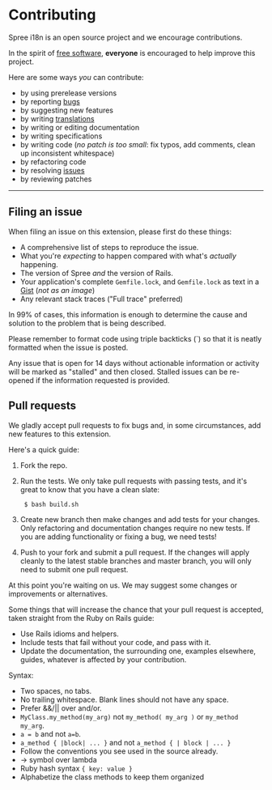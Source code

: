 # Contributing

Spree i18n is an open source project and we encourage contributions.

In the spirit of [free software][1], **everyone** is encouraged to help improve this project.

Here are some ways *you* can contribute:

* by using prerelease versions
* by reporting [bugs][2]
* by suggesting new features
* by writing [translations][3]
* by writing or editing documentation
* by writing specifications
* by writing code (*no patch is too small*: fix typos, add comments, clean up inconsistent whitespace)
* by refactoring code
* by resolving [issues][2]
* by reviewing patches

---

## Filing an issue

When filing an issue on this extension, please first do these things:

* A comprehensive list of steps to reproduce the issue.
* What you're *expecting* to happen compared with what's *actually* happening.
* The version of Spree *and* the version of Rails.
* Your application's complete `Gemfile.lock`, and `Gemfile.lock` as text in a [Gist](https://gist.github.com) (*not as an image*)
* Any relevant stack traces ("Full trace" preferred)

In 99% of cases, this information is enough to determine the cause and solution to the problem that is being described.

Please remember to format code using triple backticks (\`) so that it is neatly
formatted when the issue is posted.

Any issue that is open for 14 days without actionable information or activity
will be marked as "stalled" and then closed. Stalled issues can be re-opened if
the information requested is provided.

## Pull requests

We gladly accept pull requests to fix bugs and, in some circumstances, add new features to this extension.

Here's a quick guide:

1. Fork the repo.

2. Run the tests. We only take pull requests with passing tests, and it's great to know that you have a clean slate:

        $ bash build.sh

3. Create new branch then make changes and add tests for your changes. Only
refactoring and documentation changes require no new tests. If you are adding
functionality or fixing a bug, we need tests!

4. Push to your fork and submit a pull request. If the changes will apply cleanly
to the latest stable branches and master branch, you will only need to submit one
pull request.

At this point you're waiting on us. We may suggest some changes or improvements or alternatives.

Some things that will increase the chance that your pull request is accepted, taken straight from the Ruby on Rails guide:

* Use Rails idioms and helpers.
* Include tests that fail without your code, and pass with it.
* Update the documentation, the surrounding one, examples elsewhere, guides, whatever is affected by your contribution.

Syntax:

* Two spaces, no tabs.
* No trailing whitespace. Blank lines should not have any space.
* Prefer &&/|| over and/or.
* `MyClass.my_method(my_arg)` not `my_method( my_arg )` or `my_method my_arg`.
* `a = b` and not `a=b`.
* `a_method { |block| ... }` and not `a_method { | block | ... }`
* Follow the conventions you see used in the source already.
* -> symbol over lambda
* Ruby hash syntax `{ key: value }`
* Alphabetize the class methods to keep them organized

[1]: http://www.fsf.org/licensing/essays/free-sw.html
[2]: https://github.com/99cm/open_i18n/issues
[3]: https://github.com/99cm/open_i18n/tree/master/config/locales